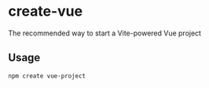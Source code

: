 # create-vue

The recommended way to start a Vite-powered Vue project

## Usage

```sh
npm create vue-project
```
